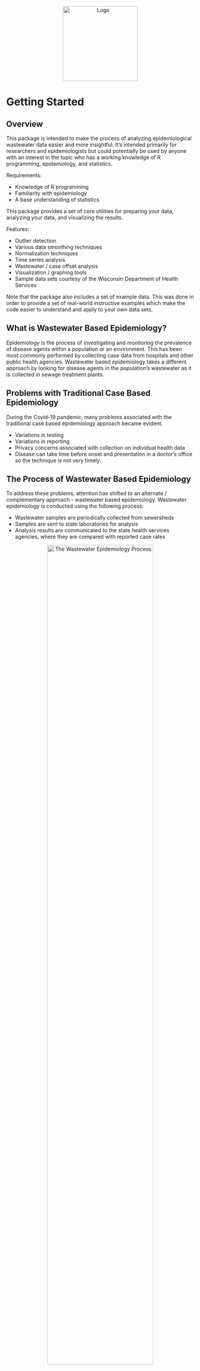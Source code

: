 <div align="center">
    <img src="../../docs/images/covid-droplet.svg" alt="Logo" style="width:200px">
</div>

# Getting Started

## Overview

This package is intended to make the process of analyzing epidemiological wastewater data easier and more insightful. It’s intended primarily for researchers and epidemiologists but could potentially be used by anyone with an interest in the topic who has a working knowledge of R programming, epidemiology, and statistics.   

Requirements:
- Knowledge of R programming
- Familiarity with epidemiology
- A base understanding of statistics

This package provides a set of core utilities for preparing your data, analyzing your data, and visualizing the results.  

Features:
- Outlier detection
- Various data smoothing techniques
- Normalization techniques
- Time series analysis
- Wastewater / case offset analysis
- Visualization / graphing tools
- Sample data sets courtesy of the Wisconsin Department of Health Services

Note that the package also includes a set of example data.   This was done in order to provide a set of real-world instructive examples which make the code easier to understand and apply to your own data sets.

## What is Wastewater Based Epidemiology?

Epidemiology is the process of investigating and monitoring the prevalence of disease agents within a population or an environment. This has been most commonly performed by collecting case data from hospitals and other public health agencies. Wastewater based epidemiology takes a different approach by looking for disease agents in the population’s wastewater as it is collected in sewage treatment plants.

## Problems with Traditional Case Based Epidemiology

During the Covid-19 pandemic, many problems associated with the traditional case based epidemiology approach became evident.  

- Variations in testing
- Variations in reporting
- Privacy concerns associated with collection on individual health data
- Disease can take time before onset and presentation in a doctor’s office so the technique is not very timely.

## The Process of Wastewater Based Epidemiology
To address these problems, attention has shifted to an alternate / complementary approach - wastewater based epidemiology.   Wastewater epidemiology is conducted using the following process:

- Wastewater samples are periodically collected from sewersheds
- Samples are sent to state laboratories for analysis
- Analysis results are communicated to the state health services agencies, where they are compared with reported case rates

<div align="center">
    <img src="../../docs/images/getting-started/wastewater-process.png" alt="The Wastewater Epidemiology Process" style="width:75%">
    <div>
        <label>The Wastewater Epidemiology Process</label>
    </div>
</div>

## Benefits of Wastewater Based Epidemiology

The advantages of wastewater based epidemiology compared with case based epidemiology are as follows:

- Can provide more timely, almost “real-time” information
- Is well suited for an epidemiological early warning system
- Maintains the anonymity of individuals
- Does not rely upon voluntary testing by individuals so it has the potential to be more consistent.

<div align="center">
    <img src="../../docs/images/getting-started/wastewater-offset.png" alt="Onset of Symptoms and Wastewater Detection" style="width:50%">
    <div>
        <label>Onset of Symptoms and Wastewater Detection</label>
    </div>
</div>

## Challenges Associated with Wastewater Based Epidemiology

Despite the very attractive characteristics and promising results of wastewater based testing, there are also a number of potential challenges associated with this approach which can make it difficult to implement:

- Data is inherently noisy
- There are often significant sampling differences between communities (once per day verses once per week, for example)
- There are often differences in methodology (qpcr verses dpcr etc.)
- There are many cofactors related to wastewater collection and testing which can make interpretation of results difficult.

<div align="center">
    <img src="../../docs/images/getting-started/sample-frequency.png" alt="Differences in Sampling Frequency" style="width:75%">
    <div>
        <label>Differences in Sampling Frequency</label>
    </div>
</div>

## The Role of This Software
Because of these various complicating factors and difficulty in performing wastewater based analysis and interpreting results, software such as this can serve as a valuable aid in making the analysis and interpretation of this data easier and more reliable. 

# Loading and Viewing Data

The data in this package is a combination of data provided to us from the following sources:
- Wisconsin [Department of Health Services (DHS)](https://www.dhs.wisconsin.gov/covid-19/wastewater.htm)
- Wisconsin [State Lab of Hygiene (SLH)](http://www.slh.wisc.edu/environmental/covid-19-wastewater)
- Open-source data

All data can be found in the /data directory as .RData objects. Alternatively, when our package is installed, these data sets can be loaded by using the command:

```
data(<name here>, package = "Covid19Wastewater")
```

where \<name here\> is replaced with one of the following:

### Data List

- Aux_info_data
Extra data that can be merged with WasteWater_data

- Case_data
Case information for all of Wisconsin from 2020-01-22 to 2022-12-08

- Covariants_data
Statewide variant proportions

- Example_data
A merged and shortened version of Case_data and WasteWater_data from 3 sites

- HFGCase_data
High-frequency data from 6 weeks involving ten sites

- HFGWaste_data
High-frequency data from 6 weeks involving ten sites

- InterceptorCase_data
Madison specific data

- Pop_data
Population data along with region, county, and lab submitter

- WasteWater_data
Wastewater epidemiological data from across Wisconsin, can be merged with Aux_info_data

Here is the key to all the column names in the data: https://github.com/UW-Madison-DSI/Covid19Wastewater/blob/main/docs/data/data_columns_discription.md

## Examples

### Viewing Gene Markers Over Time

The prevalence of covid is determined using the genome markers called "N1" and "N2".  A simple starting point is to load in the data and then graph N1 or N2 over time.

```
data("WasteWater_data", package = "Covid19Wastewater")

WasteWater_data %>% ggplot(aes(x=date,y=N1)) +
  geom_point()
```

<div align="center">
    <img src="../../docs/images/getting-started/n1-n2-levels.png" alt="The Levels of Covid Makers N1 and N2 Over Time" style="width:75%">
    <div>
        <label>The Levels of Covid Markers N1 and N2 Over Time</label>
    </div>
</div>

### Adding Color

With a few extra lines of code, we can add some color coding in order to display  N1 and N2 in a more visually appealing way.

```
data("WasteWater_data", package = "Covid19Wastewater")

WasteWater_data %>% ggplot() +
  geom_point(aes(x=date,y=N2+1, color = "N2")) + #plus 1 to have a nice log
  geom_point(aes(x=date,y=N1+1, color = "N1")) +
  scale_y_log10() +
  ylab("N1 and N2")
```

<div align="center">
    <img src="../../docs/images/getting-started/n1-n2-levels-colored.png" alt="The Levels of Covid Makers N1 and N2 Over Time" style="width:75%">
    <div>
        <label>The Levels of Covid Markers N1 and N2 Over Time</label>
    </div>
</div>

## Merging  Datasets

Below, we show a set of examples of merging different datasets together.

### 1. Merging Wastewater and Case Data

When merging wastewater and case data, it is best to merge by site and data to identify each entry uniquely.

```
data("WasteWater_data", package = "Covid19Wastewater")
data("Case_data", package = "Covid19Wastewater")

WasteAndCaseMerged_data <- merge(Case_data,WasteWater_data, by = c("site","date"))
head(WasteAndCaseMerged_data)
```

<div align="center">
    <img src="../../docs/images/getting-started/wastewater-case-data.png" alt="Wastewater and Case Data" style="width:75%">
    <div>
        <label>Wastewater and Case Data</label>
    </div>
</div>

### 2.  Merging High Frequency Wastewater and Case Data

We include high frequency datasets for both waterwater and case data which can be merged as follows:

```
data("HFGWaste_data", package = "Covid19Wastewater")
data("HFGCase_data", package = "Covid19Wastewater")

HFGWasteAndCaseMerged_data <- merge(HFGCase_data,HFGWaste_data, by = c("site","date"))
head(HFGWasteAndCaseMerged_data)
```

<div align="center">
    <img src="../../docs/images/getting-started/hfg-wastewater-case-data.png" alt="High Frequency Wastewater and Case Data" style="width:75%">
    <div>
        <label>High Frequency Wastewater and Case Data</label>
    </div>
</div>

### 3.  Merging Wastewater and Aux Data

When merging the auxiliary information, it can only be done with sample_id (Aux_info_data can only be merged with WateWater_data)
```
data("WasteWater_data", package = "Covid19Wastewater")
data("Aux_info_data", package = "Covid19Wastewater")

WastewaterAndAuxInfo_data <- merge(WasteWater_data,Aux_info_data, by = "sample_id")
head(WastewaterAndAuxInfo_data)
```

<div align="center">
    <img src="../../docs/images/getting-started/wastewater-aux-data.png" alt="Wastewater and Aux Data" style="width:75%">
    <div>
        <label>Wastewater and Aux Data</label>
    </div>
</div>

### 4.  Merging Wastewater and Population Data

Population data can be merged with any dataframe that contains site data.

```
data("WasteWater_data", package = "CovidWastewater")
data("pop_data", package = "Covid19Wastewater")
data("Case_data", package = "Covid19Wastewater")

WastewaterAndPop_data <- merge(WasteWater_data,pop_data, by = "site")
head(WastewaterAndPop_data)

CaseAndPop_data <- merge(Case_data,pop_data, by = "site")
head(CaseAndPop_data)
```

<div align="center">
    <img src="../../docs/images/getting-started/wastewater-pop-data.png" alt="Wastewater and Population Data" style="width:75%">
    <div>
        <label>Wastewater and Population Data</label>
    </div>
</div>

### 4.  Merging Wastewater and Confirmed Cases Data
With the data now merged, we can perform many more analyses.  In the analysis below, we show the number of confirmed cases.

```
HFGWasteAndCaseMerged_data %>% ggplot() +
  geom_point(aes(x=log(N1+1),y=log(ConfirmedCases+1),color="N1")) +
  geom_point(aes(x=log(N2+1),y=log(ConfirmedCases+1),color="N2")) +
  facet_wrap("site")
```

<div align="center">
    <img src="../../docs/images/getting-started/wastewater-confirmed-cases.png" alt="Wastewater and Confirmed Cases" style="width:75%">
    <div>
        <label>Wastewater and Confirmed Cases</label>
    </div>
</div>

### 4.  Normalizing by Population
Below, we display the number of confirmed cases normalized by population as a function of time.

```
CaseAndPop_data %>% filter(site == "Madison") %>% ggplot(aes(x=date,y=(conf_case/pop)))+
  geom_point()
```

<div align="center">
    <img src="../../docs/images/getting-started/confirmed-cases-per-person.png" alt="Wastewater and Confirmed Cases / Population" style="width:75%">
    <div>
        <label>Wastewater and Confirmed Cases / Population</label>
    </div>
</div>

### Tips
Always make sure that when merging, the “by =” should always be able to identify the information you are merging uniquely. (i.e. don't merge waste and case data by date alone)

# Data Preparation



The data preparation takes two main forms:
- Outlier detection and Removal
- Smoothing methods

## Smoothing methods
There are three smoothing methods available to get a more stable  Wastewater measurement
- loessSmoothMod
- expSmoothMod
- sgolaySmoothMod
Each one can generate a consistent signal from weekly data. A comprehensive Guide on the methods is available [here](https://github.com/UW-Madison-DSI/Covid19Wastewater/blob/main/docs/vignettes/smoothing.pdf)

## Outlier detection
There are two main ways to detect outliers in this package.
- Deviance from the trend
- Unusual spikes from adjacent values
### Deviance from the trend
This process has two steps. First you need a trend. This can normally be done with the smoothing in the previous section. Then the trend can be used to find points sufficiently greater than it. This is normally set to 2.5 standard deviations.
```
data("WasteWater_data", package = "Covid19Wastewater")
WasteWater_data  <- filter(WasteWater_data, site == "Janesville")
WasteWater_data <- mutate(WasteWater_data, N1 = log(N1 + 1))
WasteWater_data <- loessSmoothMod(WasteWater_data , "N1", "N1_loess")
WasteWater_data <- Flag_From_Trend(WasteWater_data,  N1, N1_loess)

WasteWater_data %>%
  ggplot(aes(x = date))+
  geom_point(aes(y = N1, color = flagged_outlier))+
geom_line(aes(y = N1_loess, color = "N1 Loess"))+
  theme(plot.title = element_text(hjust = 0.5),
        axis.text.x = element_text(angle = 90, vjust = 0.5, hjust=1))+
  labs(y = "Covid-19 Gene Concentration",
       x = "Date",
       color = "Flagged Outlier"
       )
```

### Unusual spikes from adjacent values



# Data Analysis

## Time Series Analysis
Shedding is an ongoing process from the first day of infection to days or even weeks after symptoms subside. Thus it is hard to know exactly how many individuals in the community are infected at any given time just using wastewater data. Since we have mostly reliable case data, if we can find the offset that best correlates with the 2 data sets, we can work backward from only wastewater data in the future. 

<div align="center">
    <img src="../../docs/images/getting-started/time-series-analysis.png" alt="Heatmap of waste to case correlation" style="width:75%">
    <div>
        <label>Heatmap of waste to case correlation</label>
    </div>
</div>

This analysis was done by finding the R-squared correlation between the wastewater data of the current day Z and the combined case data from past Y many days and X number of future days. Thus we can find which moving window of days best represents the wastewater data for the next analysis. 

<div align="center">
    <img src="../../docs/images/getting-started/offset-analysis.png" alt="Offset analysis" style="width:75%">
    <div>
        <label>Offset analysis</label>
    </div>
</div>

Using the window of case data days that best correlates to the wastewater data, we can find the offset that best corresponds to the time between shedding at its peak and when the individual got tested. 

# Conclusion

We hope that you have had a successful and enjoyable experience using this software package.   If you would like to share your results and/or feedback with the package authors, contact information is listed below:

- Marlin Lee - (mailto:mrlee6@wisc.edu)
- Kyllan Wunder - (mailto:kwunder@wisc.edu)
- Abe Megahed - (mailto:amegahed@wisc.edu)
You may also submit comments, feedback, feature requests, and bug reports through the GitHub repository at:  https://github.com/UW-Madison-DSI/Covid19Wastewater

# Acknowledgements

This package was made possible through support from the University of Wisconsin Data Science Institute, in collaboration with the Wisconsin Department of Health Services (DHS), and the State Lab of Hygiene (SLH).

